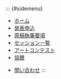 ::: {#sidemenu}

- [ホーム](index.html)
- [発表申込](submission.html)
- [原稿執筆要項](authoring.html)
- [セッション一覧](sessions.html)
- [アートコンテスト](art_contest.html)
- [協賛](support.html)
<!--
- [原稿投稿](submission.html)
- [参加登録など](registration.html)
- [プログラム](program.html)
- [講演時間](presen_style.html)
- [学生プレゼン](award.html)
- [展示・広告](exhibition.html)
- [アクセス・会場案内](access.html)
- [宿泊案内](hotel.html)
- [実行委員](committee.html)
-->
- [問い合わせ](index.html#contact)
:::
